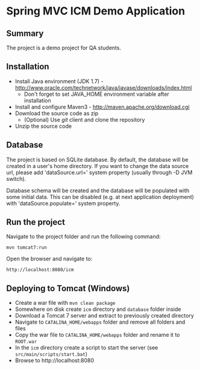 Spring MVC ICM Demo Application
=========================================

Summary
-------
The project is a demo project for QA students.

Installation
------------

* Install Java environment (JDK 1.7) - http://www.oracle.com/technetwork/java/javase/downloads/index.html
  * Don't forget to set JAVA_HOME environment variable after installation
* Install and configure Maven3 - http://maven.apache.org/download.cgi
* Download the source code as zip
  * (Optional) Use *git* client and clone the repository
* Unzip the source code

Database
--------

The project is based on SQLite database. By default, the database will be created in a user's home directory.
If you want to change the data source url, please add 'dataSource.url=<url>' system property (usually through -D JVM switch).

Database schema will be created and the database will be populated with some initial data.
This can be disabled (e.g. at next application deployment) with 'dataSource.populate=<boolean>' system property.

Run the project
---------------

Navigate to the project folder and run the following command:

	mvn tomcat7:run

Open the browser and navigate to:

    http://localhost:8080/icm

Deploying to Tomcat (Windows)
-----------------------------

- Create a war file with `mvn clean package`
- Somewhere on disk create `icm` directory and `database` folder inside
- Download a Tomcat 7 server and extract to previously created directory
- Navigate to `CATALINA_HOME/webapps` folder and remove all folders and files
- Copy the war file to `CATALINA_HOME/webapps` folder and rename it to `ROOT.war`
- In the `icm` directory create a script to start the server (see `src/main/scripts/start.bat`)
- Browse to http://localhost:8080